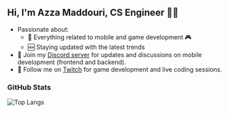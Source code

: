 ## Hi, I'm Azza Maddouri, CS Engineer 👩‍💻

- Passionate about:
  - 📱 Everything related to mobile and game development 🎮
  - 🆕 Staying updated with the latest trends
- 📢 Join my [Discord server](https://discord.gg/pMSccwav) for updates and discussions on mobile development (frontend and backend).
- 🎥 Follow me on [Twitch](https://www.twitch.tv/azzamaddouri) for game development and live coding sessions.

### GitHub Stats
![Top Langs](https://github-readme-stats.vercel.app/api/top-langs/?username=azzamaddouri&layout=compact&theme=default)
